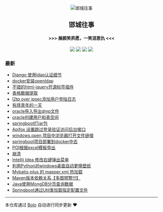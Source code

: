 <p align="center"><img alt="邯城往事" src="https://img.hacpai.com/file/2019/11/guohui-e67e7b3b.png"></p><h2 align="center">
邯城往事
</h2>

<h4 align="center">               >>>  展颜笑夙愿，一笑泯恩仇 <<<</h4>
<p align="center"><a title="邯城往事" target="_blank" href="https://github.com/cuijianzhe/bolo-blog"><img src="https://img.shields.io/github/last-commit/cuijianzhe/bolo-blog.svg?style=flat-square&color=FF9900"></a>
<a title="GitHub repo size in bytes" target="_blank" href="https://github.com/cuijianzhe/bolo-blog"><img src="https://img.shields.io/github/repo-size/cuijianzhe/bolo-blog.svg?style=flat-square"></a>
<a title="Bolo Version" target="_blank" href="https://github.com/adlered/bolo-solo"><img src="https://img.shields.io/badge/bolo-v2.2 稳定版-f1e05a.svg?style=flat-square&color=blueviolet"></a>
<a title="Hits" target="_blank" href="https://github.com/88250/hits"><img src="https://hits.b3log.org/cuijianzhe/bolo-blog.svg"></a></p>

### 最新

* [Django 使用ldap认证细节](https://117.50.64.121/articles/2020/12/26/1608967701991.html)
* [docker安装openldap](https://117.50.64.121/articles/2020/12/26/1608954747714.html)
* [不错的html-jquery开源标签插件](https://117.50.64.121/articles/2020/12/16/1608106179503.html)
* [表格数据提取](https://117.50.64.121/articles/2020/12/15/1608011698349.html)
* [l2tp over ipsec添加用户登陆日志](https://117.50.64.121/articles/2020/12/08/1607423229345.html)
* [有痔青年的一天](https://117.50.64.121/articles/2020/12/07/1607324800586.html)
* [oracle导入导出dmp文件](https://117.50.64.121/articles/2020/12/02/1606897629822.html)
* [oracle创建用户和表空间](https://117.50.64.121/articles/2020/12/02/1606896650958.html)
* [springboot打jar包](https://117.50.64.121/articles/2020/12/02/1606892844720.html)
* [Apifox 设置跳过登录验证访问后台接口](https://117.50.64.121/articles/2020/11/11/1605079742459.html)
* [windows.open 项目中浏览器打开文件链接](https://117.50.64.121/articles/2020/11/11/1605065502617.html)
* [springboot项目部署到docker中去](https://117.50.64.121/articles/2020/11/02/1604320148485.html)
* [POI根据excel模板导出](https://117.50.64.121/articles/2020/10/31/1604118607712.html)
* [崩溃](https://117.50.64.121/articles/2020/10/31/1604112300675.html)
* [Intellij Idea 修改右键弹出菜单](https://117.50.64.121/articles/2020/10/30/1604038517882.html)
* [利用Python对windows桌面自动更换壁纸](https://117.50.64.121/articles/2020/10/29/1603943310078.html)
* [Mybatis-plus 的 mapper.xml 热加载](https://117.50.64.121/articles/2020/10/23/1603449220417.html)
* [Maven版本依赖关系【多图预警!!!】](https://117.50.64.121/articles/2020/10/15/1602773988486.html)
* [Java使用MongDB分页查询数据](https://117.50.64.121/articles/2020/10/13/1602562750104.html)
* [Springboot通过Util类加载指定配置文件](https://117.50.64.121/articles/2020/10/10/1602323175442.html)



---

本仓库通过 [Bolo](https://github.com/adlered/bolo-solo) 自动进行同步更新 ❤️ 